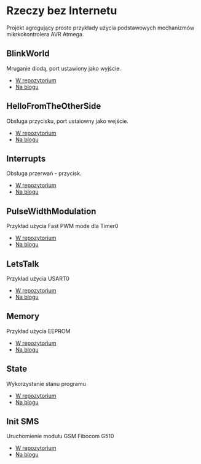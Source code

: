 # Rzeczy bez Internetu
Projekt agregujący proste przykłady użycia podstawowych mechanizmów mikrkokontrolera AVR Atmega.

## BlinkWorld
Mruganie diodą, port ustawiony jako wyjście.
 - [W repozytorium][BW_repo]
 - [Na blogu][BW_post]

## HelloFromTheOtherSide
Obsługa przycisku, port ustaiowny jako wejście.
 - [W repozytorium][HFTOS_repo]
 - [Na blogu][HFTOS_post]

## Interrupts
Obsługa przerwań - przycisk.
 - [W repozytorium][I_repo]
 - [Na blogu][I_post]
 
## PulseWidthModulation
Przykład użycia Fast PWM mode dla Timer0
 - [W repozytorium][PWM_repo]
 - [Na blogu][PWM_post]

## LetsTalk
Przykład użycia USART0
 - [W repozytorium][USART_repo]
 - [Na blogu][USART_post]

## Memory
Przykład użycia EEPROM
 - [W repozytorium][Memory_repo]
 - [Na blogu][Memory_post]

## State 
Wykorzystanie stanu programu
 - [W repozytorium][State_repo]
 - [Na blogu][State_post]
 
## Init SMS 
Uruchomienie modułu GSM Fibocom G510
 - [W repozytorium][InitSMS_repo]
 - [Na blogu][InitSMS_post]
 
  
[//]:#
[BW_repo]:<https://github.com/slawciu/rzeczybezinternetu/tree/master/BlinkWorld>
[BW_post]:<http://rzeczybezinternetu.blogspot.com/2016/03/wyjscie-blink-world.html>
[HFTOS_repo]:<https://github.com/slawciu/rzeczybezinternetu/tree/master/HelloFromTheOtherSide>
[HFTOS_post]:<http://rzeczybezinternetu.blogspot.com/2016/03/wejscie-hello-from-other-side.html>
[I_repo]:<https://github.com/slawciu/rzeczybezinternetu/tree/master/Interrupts>
[I_post]:<http://rzeczybezinternetu.blogspot.com/2016/03/ja-panu-nie-przerywaem.html>
[PWM_repo]:<https://github.com/slawciu/rzeczybezinternetu/tree/master/PulseWidthModulation>
[PWM_post]:<http://rzeczybezinternetu.blogspot.com/2016/03/szczesliwi-czasu-nie-licza-timercounter.html>
[USART_repo]:<https://github.com/slawciu/rzeczybezinternetu/tree/master/LetsTalk>
[USART_post]:<http://rzeczybezinternetu.blogspot.com/2016/03/porozmawiajmy-usart-konfiguracja.html>
[Memory_repo]:<https://github.com/slawciu/rzeczybezinternetu/tree/master/Memory>
[Memory_post]:<http://rzeczybezinternetu.blogspot.com/2016/03/pamietaj.html>
[State_repo]: <https://github.com/slawciu/rzeczybezinternetu/tree/master/State>
[State_post]: <http://rzeczybezinternetu.blogspot.com/2016/03/czy-w-moim-avr-jest-miejsce-na-czasownik.html>
[InitSMS_repo]: <https://github.com/slawciu/rzeczybezinternetu/tree/master/InitSMS>
[InitSMS_post]: <http://rzeczybezinternetu.blogspot.com/2016/04/sms-init.html>